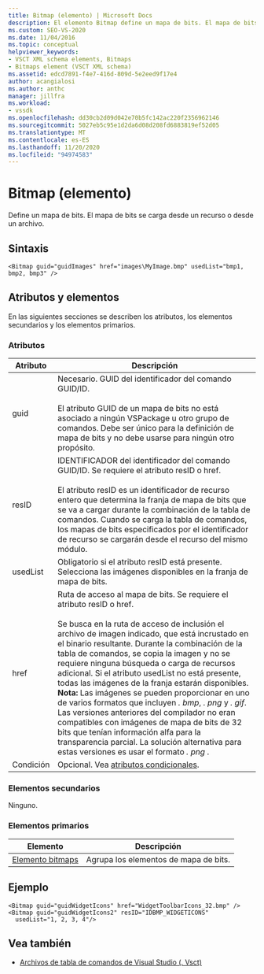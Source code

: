 ```yaml
---
title: Bitmap (elemento) | Microsoft Docs
description: El elemento Bitmap define un mapa de bits. El mapa de bits se carga desde un recurso o desde un archivo. Este artículo contiene un ejemplo.
ms.custom: SEO-VS-2020
ms.date: 11/04/2016
ms.topic: conceptual
helpviewer_keywords:
- VSCT XML schema elements, Bitmaps
- Bitmaps element (VSCT XML schema)
ms.assetid: edcd7891-f4e7-416d-809d-5e2eed9f17e4
author: acangialosi
ms.author: anthc
manager: jillfra
ms.workload:
- vssdk
ms.openlocfilehash: dd30cb2d09d042e70b5fc142ac220f2356962146
ms.sourcegitcommit: 5027eb5c95e1d2da6d08d208fd6883819ef52d05
ms.translationtype: MT
ms.contentlocale: es-ES
ms.lasthandoff: 11/20/2020
ms.locfileid: "94974583"
---
```

# <a name="bitmap-element"></a>Bitmap (elemento)
Define un mapa de bits. El mapa de bits se carga desde un recurso o desde un archivo.

## <a name="syntax"></a>Sintaxis

```
<Bitmap guid="guidImages" href="images\MyImage.bmp" usedList="bmp1, bmp2, bmp3" />
```

## <a name="attributes-and-elements"></a>Atributos y elementos
 En las siguientes secciones se describen los atributos, los elementos secundarios y los elementos primarios.

### <a name="attributes"></a>Atributos

|Atributo|Descripción|
|---------------|-----------------|
|guid|Necesario. GUID del identificador del comando GUID/ID.<br /><br /> El atributo GUID de un mapa de bits no está asociado a ningún VSPackage u otro grupo de comandos.  Debe ser único para la definición de mapa de bits y no debe usarse para ningún otro propósito.|
|resID|IDENTIFICADOR del identificador del comando GUID/ID. Se requiere el atributo resID o href.<br /><br /> El atributo resID es un identificador de recurso entero que determina la franja de mapa de bits que se va a cargar durante la combinación de la tabla de comandos.  Cuando se carga la tabla de comandos, los mapas de bits especificados por el identificador de recurso se cargarán desde el recurso del mismo módulo.|
|usedList|Obligatorio si el atributo resID está presente. Selecciona las imágenes disponibles en la franja de mapa de bits.|
|href|Ruta de acceso al mapa de bits. Se requiere el atributo resID o href.<br /><br /> Se busca en la ruta de acceso de inclusión el archivo de imagen indicado, que está incrustado en el binario resultante.  Durante la combinación de la tabla de comandos, se copia la imagen y no se requiere ninguna búsqueda o carga de recursos adicional.  Si el atributo usedList no está presente, todas las imágenes de la franja estarán disponibles. **Nota:**  Las imágenes se pueden proporcionar en uno de varios formatos que incluyen *. bmp*, *. png* y *. gif*.  Las versiones anteriores del compilador no eran compatibles con imágenes de mapa de bits de 32 bits que tenían información alfa para la transparencia parcial. La solución alternativa para estas versiones es usar el formato *. png* .|
|Condición|Opcional. Vea [atributos condicionales](../extensibility/vsct-xml-schema-conditional-attributes.md).|

### <a name="child-elements"></a>Elementos secundarios
 Ninguno.

### <a name="parent-elements"></a>Elementos primarios

|Elemento|Descripción|
|-------------|-----------------|
|[Elemento bitmaps](../extensibility/bitmaps-element.md)|Agrupa los elementos de mapa de bits.|

## <a name="example"></a>Ejemplo

```
<Bitmap guid="guidWidgetIcons" href="WidgetToolbarIcons_32.bmp" />
<Bitmap guid="guidWidgetIcons2" resID="IDBMP_WIDGETICONS"
  usedList="1, 2, 3, 4"/>
```

## <a name="see-also"></a>Vea también
- [Archivos de tabla de comandos de Visual Studio (. Vsct)](../extensibility/internals/visual-studio-command-table-dot-vsct-files.md)
